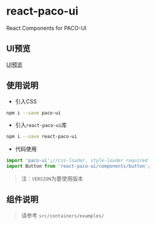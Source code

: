 # react-paco-ui

React Components for PACO-UI

## UI预览

[UI预览](https://jackong.github.io/react-paco-ui)

## 使用说明

- 引入CSS

```bash
npm i --save paco-ui
```

- 引入`react-paco-ui`库

```bash
npm i --save react-paco-ui
```

- 代码使用

```js
import 'paco-ui';//css-loader, style-loader required
import Button from 'react-paco-ui/components/button';
```

> 注：`VERSION`为要使用版本


## 组件说明

> 请参考 `src/containers/examples/`
